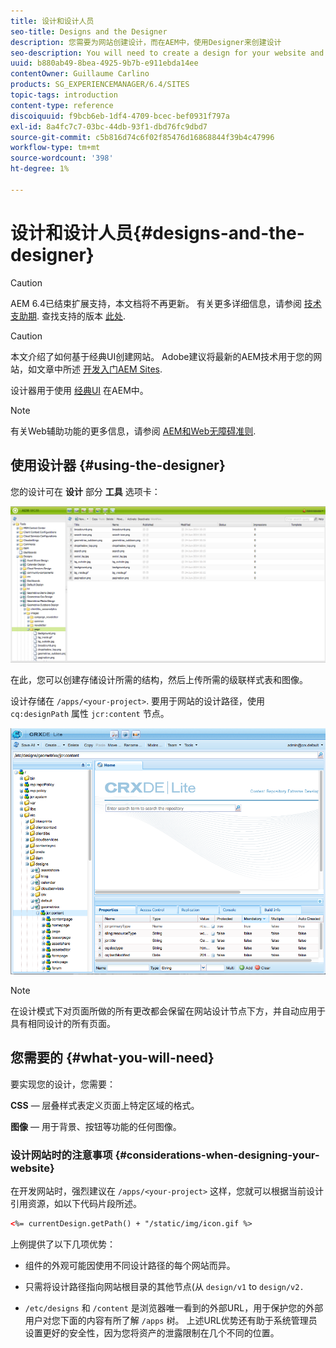 ```yaml
---
title: 设计和设计人员
seo-title: Designs and the Designer
description: 您需要为网站创建设计，而在AEM中，使用Designer来创建设计
seo-description: You will need to create a design for your website and in AEM, you do so by using the Designer
uuid: b880ab49-8bea-4925-9b7b-e911ebda14ee
contentOwner: Guillaume Carlino
products: SG_EXPERIENCEMANAGER/6.4/SITES
topic-tags: introduction
content-type: reference
discoiquuid: f9bcb6eb-1df4-4709-bcec-bef0931f797a
exl-id: 8a4fc7c7-03bc-44db-93f1-dbd76fc9dbd7
source-git-commit: c5b816d74c6f02f85476d16868844f39b4c47996
workflow-type: tm+mt
source-wordcount: '398'
ht-degree: 1%

---
```


# 设计和设计人员{#designs-and-the-designer}

>[!CAUTION]
>
>AEM 6.4已结束扩展支持，本文档将不再更新。 有关更多详细信息，请参阅 [技术支助期](https://helpx.adobe.com/cn/support/programs/eol-matrix.html). 查找支持的版本 [此处](https://experienceleague.adobe.com/docs/).

>[!CAUTION]
>
>本文介绍了如何基于经典UI创建网站。 Adobe建议将最新的AEM技术用于您的网站，如文章中所述 [开发入门AEM Sites](/help/sites-developing/getting-started.md).

设计器用于使用 [经典UI](/help/release-notes/touch-ui-features-status.md) 在AEM中。

>[!NOTE]
>
>有关Web辅助功能的更多信息，请参阅 [AEM和Web无障碍准则](/help/managing/web-accessibility.md).

## 使用设计器 {#using-the-designer}

您的设计可在 **设计** 部分 **工具** 选项卡：

![screen_shot_2012-02-01at30237pm](assets/screen_shot_2012-02-01at30237pm.png)

在此，您可以创建存储设计所需的结构，然后上传所需的级联样式表和图像。

设计存储在 `/apps/<your-project>`. 要用于网站的设计路径，使用 `cq:designPath` 属性 `jcr:content` 节点。

![chlimage_1-74](assets/chlimage_1-74.png)

>[!NOTE]
>
>在设计模式下对页面所做的所有更改都会保留在网站设计节点下方，并自动应用于具有相同设计的所有页面。

## 您需要的 {#what-you-will-need}

要实现您的设计，您需要：

**CSS**  — 层叠样式表定义页面上特定区域的格式。

**图像**  — 用于背景、按钮等功能的任何图像。

### 设计网站时的注意事项 {#considerations-when-designing-your-website}

在开发网站时，强烈建议在 `/apps/<your-project>` 这样，您就可以根据当前设计引用资源，如以下代码片段所述。

```xml
<%= currentDesign.getPath() + "/static/img/icon.gif %>
```

上例提供了以下几项优势：

* 组件的外观可能因使用不同设计路径的每个网站而异。
* 只需将设计路径指向网站根目录的其他节点(从 `design/v1` to `design/v2.`

* `/etc/designs` 和 `/content` 是浏览器唯一看到的外部URL，用于保护您的外部用户对您下面的内容有所了解 `/apps` 树。 上述URL优势还有助于系统管理员设置更好的安全性，因为您将资产的泄露限制在几个不同的位置。
